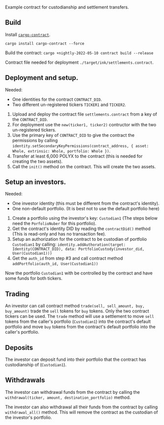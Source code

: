 Example contract for custodianship and settlement transfers.

## Build

Install [`cargo-contract`](https://github.com/paritytech/cargo-contract).
```
cargo install cargo-contract --force
```

Build the contract:
`cargo +nightly-2022-05-10 contract build --release`

Contract file needed for deployment `./target/ink/settlements.contract`.

## Deployment and setup.

Needed:
* One identities for the contract `CONTRACT_DID`.
* Two different un-registered tickers `TICKER1` and `TICKER2`.

1. Upload and deploy the contract file `settlements.contract` from a key of the `CONTRACT_DID`.
2. For deployment use the `new(ticker1, ticker2)` contructor with the two un-registered tickers.
3. Use the primary key of `CONTRACT_DID` to give the contract the permissions by calling `identity.setSecondaryKeyPermissions(contract_address, { asset: Whole, extrinsic: Whole, portfolio: Whole })`.
4. Transfer at least 6,000 POLYX to the contract (this is needed for creating the two assets).
5. Call the `init()` method on the contract.  This will create the two assets.

## Setup an investors.

Needed:
* One investor identity (this must be different from the contract's identity).
* One non-default portfolio.  (It is best not to use the default portfolio here)

1. Create a portfolio using the investor's key: `Custodian1` (The steps below need the `PorfolioNuber` for this portfolio).
2. Get the contract's identity DID by reading the `contractDid()` method (This is read-only and has no transaction fee).
3. Setup an authorization for the contract to be custodian of portfolio `Custodian1` by calling: `identity.addAuthoration(target: Identity(CONTRACT_DID), data: PortfolioCustody(investor_did, User(Custodian1)))`
4. Get the `auth_id` from step #3 and call contract method `addPortfolio(auth_id, User(Custodian1))`

Now the portfolio `Custodian1` with be controlled by the contract and have some funds for both tickers.

## Trading

An investor can call contract method `trade(sell, sell_amount, buy, buy_amount)` trade the `sell` tokens for `buy` tokens.  Only the two contract tickers can be used.
The `trade` method will use a settlement to move `sell` tokens from the caller's portfolio (`Custodian1`) into the contract's default portfolio
and move `buy` tokens from the contract's default portfolio into the caller's portfolio.

## Deposits

The investor can deposit fund into their portfolio that the contract has custodianship of (`Custodian1`).

## Withdrawals

The investor can withdrawal funds from the contract by calling the `withdrawal(ticker, amount, destination_portfolio)` method.

The investor can also withdrawal all their funds from the contract by calling `withdrawal_all()` method.
This will remove the contract as the custodian of the investor's portfolio.

